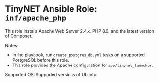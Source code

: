 # TinyNET Ansible Role: `inf/apache_php`

This role installs Apache Web Server 2.4.x, PHP 8.0, and the latest version of Composer.

Notes:

- In the playbook, run `create_postgres_db.yml` tasks on a supported PostgreSQL before this role.
- This role provides the Apache configuration for `app/tinynet_launcher`.

Supported OS: Supported versions of Ubuntu.
